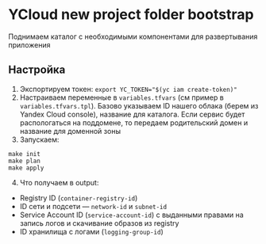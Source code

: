 # YCloud new project folder bootstrap

Поднимаем каталог с необходимыми компонентами для развертывания приложения

## Настройка

1. Экспортируем токен: `export YC_TOKEN="$(yc iam create-token)"`
2. Настраиваем переменные в `variables.tfvars` (см пример в `variables.tfvars.tpl`). Базово указываем ID нашего облака (берем из Yandex Cloud console), название для каталога. Если сервис будет распологаться на поддомене, то передаем родительский домен и название для доменной зоны
3. Запускаем:

```
make init
make plan
make apply
```

4. Что получаем в output:

- Registry ID (`container-registry-id`)
- ID сети и подсети — `network-id` и `subnet-id`
- Service Account ID (`service-account-id`) с выданными правами на запись логов и скачивание образов из registry
- ID хранилища с логами (`logging-group-id`)
